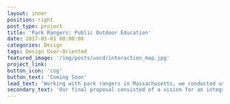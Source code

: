 ```yaml
---
layout: inner
position: right
post_type: project
title: 'Park Rangers: Public Outdoor Education'
date: 2017-05-01 00:00:00
categories: Design
tags: Design User-Oriented
featured_image: '/img/posts/uocd/interaction_map.jpg'
project_link:
button_icon: 'cog'
button_text: 'Coming Soon'
lead_text: 'Working with park rangers in Massachusetts, we conducted user interviews to identify user needs and organized collaborative design exercises to develop a proposal that addressed these needs a couple years into the future.'
secondary_text: 'Our final proposal consisted of a vision for an integrated academic and outdoor public school education, along with a teaching philosophy and high-level K-12 curriculum.'
---
```

